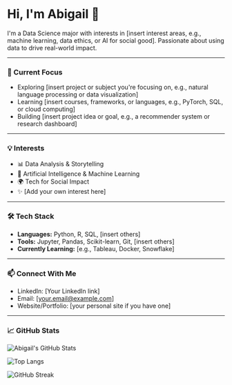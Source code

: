 # Hi, I'm Abigail 👋

I'm a Data Science major with interests in [insert interest areas, e.g., machine learning, data ethics, or AI for social good]. Passionate about using data to drive real-world impact.

---

### 🧠 Current Focus

- Exploring [insert project or subject you're focusing on, e.g., natural language processing or data visualization]
- Learning [insert courses, frameworks, or languages, e.g., PyTorch, SQL, or cloud computing]
- Building [insert project idea or goal, e.g., a recommender system or research dashboard]

---

### 💡 Interests

- 📊 Data Analysis & Storytelling  
- 🤖 Artificial Intelligence & Machine Learning  
- 🌍 Tech for Social Impact  
- ✨ [Add your own interest here]

---

### 🛠 Tech Stack

- **Languages:** Python, R, SQL, [insert others]  
- **Tools:** Jupyter, Pandas, Scikit-learn, Git, [insert others]  
- **Currently Learning:** [e.g., Tableau, Docker, Snowflake]

---

### 📫 Connect With Me

- LinkedIn: [Your LinkedIn link]  
- Email: [your.email@example.com]  
- Website/Portfolio: [your personal site if you have one]

---

### 📈 GitHub Stats

![Abigail's GitHub Stats](https://github-readme-stats.vercel.app/api?username=akcabby&show_icons=true&theme=radical)

![Top Langs](https://github-readme-stats.vercel.app/api/top-langs/?username=akcabby&layout=compact)

![GitHub Streak](https://streak-stats.demolab.com?user=akcabby)


